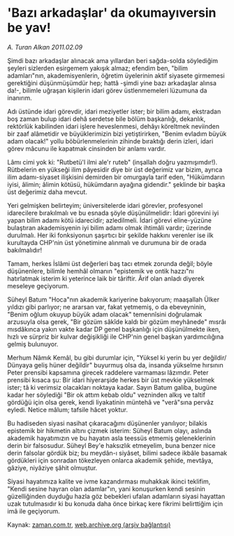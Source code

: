 # 'Bazı arkadaşlar' da okumayıversin be yav!

*A. Turan Alkan 2011.02.09*

<td class="columnist-detail">
<p>Şimdi bazı arkadaşlar alınacak ama yıllardan beri sağda-solda söylediğim şeyleri sizlerden esirgemem yakışık almaz; efendim ben, "bilim adamları"nın, akademisyenlerin, öğretim üyelerinin aktif siyasete girmemesi gerektiğini düşünmüşümdür hep; hattâ -şimdi yine bazı arkadaşlar alınsa da!-, bilimle uğraşan kişilerin idari görev üstlenmemeleri lüzumuna da inanırım.</p>
<p>
<div id="haberMetinDiv">
<p>Adı üstünde idari görevdir, idari meziyetler ister; bir bilim adamı, ekstradan boş zaman bulup idari dehâ serdetse bile bölüm başkanlığı, dekanlık, rektörlük kabilinden idari işlere heveslenmesi, dehâyı köreltmek neviinden bir zaaf alâmetidir ve büyüklerimizin bizi yetiştirirken, "Benim evladım büyük adam olacak!" yollu böbürlenmelerinin zihinde bıraktığı derin izleri, idari görev mâcunu ile kapatmak cinsinden bir anlamı vardır.
<p>Lâmı cimi yok ki: "Rutbetü'l ilmi ale'r ruteb" (inşallah doğru yazmışımdır!). Rütbelerin en yükseği ilim pâyesidir diye bir üst değerimiz var bizim, ayrıca ilim adamı-siyaset ilişkisini demirden bir omurgayla tarif eden, "Hükümdarın iyisi, âlimin; âlimin kötüsü, hükümdarın ayağına gidendir." şeklinde bir başka üst değerimiz daha mevcut.
<p>Yeri gelmişken belirteyim; üniversitelerde idari görevler, profesyonel idarecilere bırakılmalı ve bu esnada şöyle düşünülmelidir: İdari görevini iyi yapan bilim adamı kötü idarecidir; azledilmeli. İdari görevi eline-yüzüne bulaştıran akademisyenin iyi bilim adamı olmak ihtimâli vardır; üzerinde durulmalı. Her iki fonksiyonun şaşırtıcı bir şekilde hakkını verenler ise ilk kurultayda CHP'nin üst yönetimine alınmalı ve durumuna bir de orada bakılmalıdır!
<p>Tamam, herkes İslâmi üst değerleri baş tacı etmek zorunda değil; böyle düşünenlere, bilimle hemhâl olmanın "epistemik ve ontik hazzı"nı hatırlatmak isterim ki yeterince laik bir târiftir. Ârif olan anladı diyerek meseleye geçiyorum.
<p>Süheyl Batum "Hoca"nın akademik kariyerine bakıyorum; maaşallah Ülker yıldızı gibi parlıyor; ne ararsan var, fakat yetmemiş, o da ebeveyninin, "Benim oğlum okuyup büyük adam olacak" temennîsini doğrulamak arzusuyla olsa gerek, "Bir gözüm sâkîde kaldı bir gözüm meyhânede" mısrâı mısdâkınca yakın vakte kadar DP genel başkanlığı için düşünülmekte iken, hızlı ve sürpriz bir kulvar değişikliği ile CHP'nin genel başkan yardımcılığına gelmiş bulunuyor.
<p>Merhum Nâmık Kemâl, bu gibi durumlar için, "Yüksel ki yerin bu yer değildir/ Dünyaya geliş hüner değildir" buyurmuş olsa da, insanda yükselme hırsının Peter prensibi kapsamına girecek raddelere varmaması lâzımdır. Peter prensibi kısaca şu: Bir idari hiyerarşide herkes bir üst mevkie yükselmek ister; tâ ki verimsiz olacakları noktaya kadar. Sayın Batum galiba, bugüne kadar her söylediği "Bir ok attım kebab oldu" vezninden alkış ve taltif gördüğü için olsa gerek, kendi liyakatinin müntehâ ve "verâ"sına pervâz eyledi. Netice mâlum; tafsile hâcet yoktur.
<p>Bu hadiseden siyasi nasihat çıkaracağımı düşünenler yanılıyor; bilakis epistemik bir hikmetin altını çizmek isterim: Süheyl Batum olayı, aslında akademik hayatımızın ve bu hayatın asla teessüs etmemiş geleneklerinin derin bir falsosudur. Süheyl Bey'e haksızlık etmeyelim, buna benzer nice derin falsolar gördük biz; bu meydân-ı siyâset, bilimi sadece ikbâle basamak gördükleri için sonradan tökezleyen onlarca akademik şehide, mevtâya, gâziye, niyâziye şâhit olmuştur.
<p>Siyasi hayatımıza kalite ve ivme kazandırması muhakkak ikinci teklifim, "Kendi sesine hayran olan adamlar"ın, yani konuşurken kendi sesinin güzelliğinden duyduğu hazla göz bebekleri ufalan adamların siyasi hayattan uzak tutulmasıdır ki bu konuda daha önce birkaç kere fikrimi belirttiğim için imâ ile geçiyorum.</p></p></p></p></p></p></p></p></div>
</p>
<a href="http://web.archive.org/web/20110213082446/mailto:t.alkan@zaman.com.tr">
</a></td>

Kaynak: [zaman.com.tr](http://zaman.com.tr/yazar.do?yazino=1090915), [web.archive.org (arşiv bağlantısı)](http://web.archive.org/web/20110213082446/http://zaman.com.tr:80/yazar.do?yazino=1090915)
